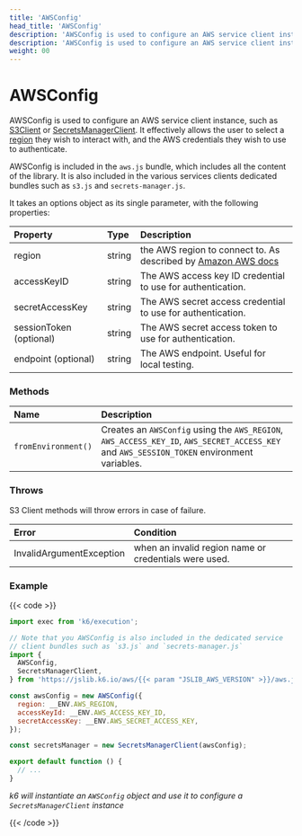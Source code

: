 ```yaml
---
title: 'AWSConfig'
head_title: 'AWSConfig'
description: 'AWSConfig is used to configure an AWS service client instances'
description: 'AWSConfig is used to configure an AWS service client instances'
weight: 00
---
```


# AWSConfig

AWSConfig is used to configure an AWS service client instance, such as [S3Client](https://grafana.com/docs/k6/<K6_VERSION>/javascript-api/jslib/aws/s3client) or [SecretsManagerClient](https://grafana.com/docs/k6/<K6_VERSION>/javascript-api/jslib/aws/secretsmanagerclient). It effectively allows the user to select a [region](https://docs.aws.amazon.com/AmazonRDS/latest/UserGuide/Concepts.RegionsAndAvailabilityZones.html) they wish to interact with, and the AWS credentials they wish to use to authenticate.

AWSConfig is included in the `aws.js` bundle, which includes all the content of the library. It is also included in the various services clients dedicated bundles such as `s3.js` and `secrets-manager.js`.

It takes an options object as its single parameter, with the following properties:

| Property                | Type   | Description                                                                                                               |
| :---------------------- | :----- | :------------------------------------------------------------------------------------------------------------------------ |
| region                  | string | the AWS region to connect to. As described by [Amazon AWS docs](https://docs.aws.amazon.com/general/latest/gr/rande.html) |
| accessKeyID             | string | The AWS access key ID credential to use for authentication.                                                               |
| secretAccessKey         | string | The AWS secret access credential to use for authentication.                                                               |
| sessionToken (optional) | string | The AWS secret access token to use for authentication.                                                                    |
| endpoint (optional)     | string | The AWS endpoint. Useful for local testing.                                                                               |

### Methods

| Name                | Description                                                                                                                                |
| :------------------ | :----------------------------------------------------------------------------------------------------------------------------------------- |
| `fromEnvironment()` | Creates an `AWSConfig` using the `AWS_REGION`, `AWS_ACCESS_KEY_ID`, `AWS_SECRET_ACCESS_KEY` and `AWS_SESSION_TOKEN` environment variables. |

### Throws

S3 Client methods will throw errors in case of failure.

| Error                    | Condition                                             |
| :----------------------- | :---------------------------------------------------- |
| InvalidArgumentException | when an invalid region name or credentials were used. |

### Example

{{< code >}}

```javascript
import exec from 'k6/execution';

// Note that you AWSConfig is also included in the dedicated service
// client bundles such as `s3.js` and `secrets-manager.js`
import {
  AWSConfig,
  SecretsManagerClient,
} from 'https://jslib.k6.io/aws/{{< param "JSLIB_AWS_VERSION" >}}/aws.js';

const awsConfig = new AWSConfig({
  region: __ENV.AWS_REGION,
  accessKeyId: __ENV.AWS_ACCESS_KEY_ID,
  secretAccessKey: __ENV.AWS_SECRET_ACCESS_KEY,
});

const secretsManager = new SecretsManagerClient(awsConfig);

export default function () {
  // ...
}
```

_k6 will instantiate an `AWSConfig` object and use it to configure a `SecretsManagerClient` instance_

{{< /code >}}
